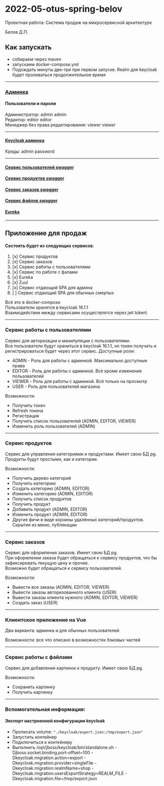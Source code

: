 # 2022-05-otus-spring-belov
Проектная работа: Система продаж на микросервисной архитектуре

Белов Д.П.

## Как запускать
- собираем через maven
- запускаем docker-compose.yml
- Подождать минуты две-три при первом запуске. Realm для keycloak будет проливаться продолжительное время

---
### [Админка](http://localhost:8085/#/)
#### Пользователи и пароли
Администратор: admin admin\
Редактор: editor editor\
Менеджер без права редактирования: viewer viewer

---
#### [Keycloak админка](http://localhost:8080/auth/)
Креды: admin password

---
#### [Сервис пользователей swagger](http://localhost:8081/swagger-ui/index.html)
#### [Сервис продуктов swagger](http://localhost:8082/swagger-ui/index.html)
#### [Сервис заказов swagger](http://localhost:8087/swagger-ui/index.html)
#### [Сервис файлов swagger](http://localhost:8088/swagger-ui/index.html)
#### [Eureka](http://localhost:8084/)

---
## Приложение для продаж
#### Состоять будет из следующих сервисов:
1. [x] Сервис продуктов
2. [x] Сервис заказов
3. [x] Сервис работы с пользователями
4. [x] Сервис по работе с фалами
5. [x] Eureka
5. [x] Zuul
6. [x] Сервис отдающий SPA для админа
6. [ ] Сервис отдающий SPA для обычных смертых

Всё это в docker-compose\
Пользователи хранятся в keycloak 16.1.1\
Взаимодействие между сервисами осуществлятся через jwt token\

---
### Сервис работы с пользователями
Сервис для авторизации и манипуляции с пользователями. \
Все пользователи будут храниться в keycloak 16.1.1, но токен получать и регистрироваться будет через этот сервис.
Доступные роли:
- ADMIN - Роль для работы с админкой. Максимально доступные права
- EDITOR - Роль для работы с админкой. Всё кроме изменения пользователей
- VIEWER - Роль для работы с админкой. Всё только на просмотр
- USER - Роль для пользователей магазина

Возможности:
- Получить токен
- Refresh токена
- Регистрация
- Получить список пользователей (ADMIN, EDITOR, VIEWER)
- Изменить роль пользователей (ADMIN)

---
### Сервис продуктов
Сервис для управления категориями и продуктами. Имеет свою БД pg. Продукты будут простыми, как и категории.

Возможности:
- Получить дерево категорий
- Получить категорию
- Создать категорию (ADMIN, EDITOR)
- Изменить категорию (ADMIN, EDITOR)
- Получить список продуктов
- Получить продукт
- Добавить продукт (ADMIN, EDITOR)
- Изменить продукт (ADMIN, EDITOR)
- Другие фичи в виде корзины удалённых категорий/продуктов. Скрытия из меню, публикации

---
### Сервис заказов
Сервис для оформления заказов. Имеет свою БД pg.\
При оформлении заказа будет обращаться к сервису продуктов, что бы зафиксировать текущую цену и прочее.\
Возможно будет обращаться к сервису пользователей.

Возможности:
- Вывести все заказы (ADMIN, EDITOR, VIEWER)
- Вывести заказы авторизованного клиента (USER)
- Вывести заказы клиента нужного (ADMIN, EDITOR, VIEWER)
- Создать заказ (USER)

---
### Клиентское приложение на Vue
Два варианта: админка и для обычных пользователей

Возможности: все что описано в возможностях бэковых частей

---
### Сервис работы с файлами
Сервис для добавления картинок к продукту. Имеет свою БД pg.

Возможности:
- Сохранить картинку
- Получить картинку

---
### Вспомогательная информация:
#### Экспорт настроенной конфигурации keycloak
- Прописать volume: `"./keycloak/export.json:/tmp/export.json"`
- Запустить контейнер
- Подключиться к контейнеру
- Выполнить /opt/jboss/keycloak/bin/standalone.sh -Djboss.socket.binding.port-offset=100 -Dkeycloak.migration.action=export -Dkeycloak.migration.provider=singleFile -Dkeycloak.migration.realmName=shop -Dkeycloak.migration.usersExportStrategy=REALM_FILE -Dkeycloak.migration.file=/tmp/export.json
